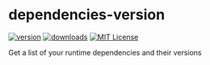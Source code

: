 # dependencies-version
[![version](https://img.shields.io/npm/v/dependencies-version.svg?style=flat-square)](http://npm.im/tsachis/dependencies-version)
[![downloads](https://img.shields.io/npm/dm/dependencies-version.svg?style=flat-square)](http://npm-stat.com/charts.html?package=dependencies-version&from=2018-08-01)
[![MIT License](https://img.shields.io/npm/l/dependencies-version.svg?style=flat-square)](http://opensource.org/licenses/MIT)

Get a list of your runtime dependencies and their versions


